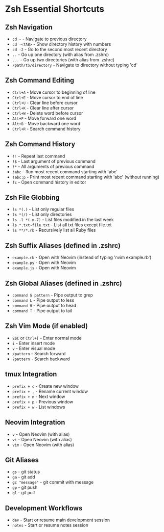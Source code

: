 # Zsh Essential Shortcuts

## Zsh Navigation
- `cd -` - Navigate to previous directory
- `cd -<TAB>` - Show directory history with numbers
- `cd -2` - Go to the second most recent directory
- `..` - Go up one directory (with alias from .zshrc)
- `...` - Go up two directories (with alias from .zshrc)
- `/path/to/directory` - Navigate to directory without typing 'cd'

## Zsh Command Editing
- `Ctrl+A` - Move cursor to beginning of line
- `Ctrl+E` - Move cursor to end of line
- `Ctrl+U` - Clear line before cursor
- `Ctrl+K` - Clear line after cursor
- `Ctrl+W` - Delete word before cursor
- `Alt+F` - Move forward one word
- `Alt+B` - Move backward one word
- `Ctrl+R` - Search command history

## Zsh Command History
- `!!` - Repeat last command
- `!$` - Last argument of previous command
- `!*` - All arguments of previous command
- `!abc` - Run most recent command starting with 'abc'
- `!abc:p` - Print most recent command starting with 'abc' (without running)
- `fc` - Open command history in editor

## Zsh File Globbing
- `ls *(.)` - List only regular files
- `ls *(/)` - List only directories
- `ls -l *(.m-7)` - List files modified in the last week
- `ls *.txt~file.txt` - List all txt files except file.txt
- `ls **/*.rb` - Recursively list all Ruby files

## Zsh Suffix Aliases (defined in .zshrc)
- `example.rb` - Open with Neovim (instead of typing 'nvim example.rb')
- `example.py` - Open with Neovim
- `example.js` - Open with Neovim

## Zsh Global Aliases (defined in .zshrc)
- `command G pattern` - Pipe output to grep
- `command L` - Pipe output to less
- `command H` - Pipe output to head
- `command T` - Pipe output to tail

## Zsh Vim Mode (if enabled)
- `ESC` or `Ctrl+[` - Enter normal mode
- `i` - Enter insert mode
- `v` - Enter visual mode
- `/pattern` - Search forward
- `?pattern` - Search backward

## tmux Integration
- `prefix + c` - Create new window
- `prefix + ,` - Rename current window
- `prefix + n` - Next window
- `prefix + p` - Previous window
- `prefix + w` - List windows

## Neovim Integration
- `v` - Open Neovim (with alias)
- `vi` - Open Neovim (with alias)
- `vim` - Open Neovim (with alias)

## Git Aliases
- `gs` - git status
- `ga` - git add
- `gc "message"` - git commit with message
- `gp` - git push
- `gl` - git pull

## Development Workflows
- `dev` - Start or resume main development session
- `notes` - Start or resume notes session